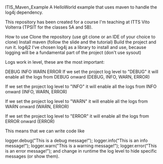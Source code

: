ITIS_Maven_Example
A HelloWorld example that uses maven to handle the log4j dependency.

This repository has been created for a course I'm teaching at ITTS Vito Volterra (TPSIT for the classes 5A and 5B).

How to use
Clone the repository (use git clone or an IDE of your choice to clone)
Install maven (follow the slide and the tutorial)
Build the project and run it.
log4j2
I've chosen log4j as a library to install and use, because logging will be a fundamental part of the project (don't use sysout)

Logs work in level, these are the most important:

DEBUG
INFO
WARN
ERROR
If we set the project log level to "DEBUG" it will enable all the logs from DEBUG onward (DEBUG, INFO, WARN, ERROR)

If we set the project log level to "INFO" it will enable all the logs from INFO onward (INFO, WARN, ERROR)

If we set the project log level to "WARN" it will enable all the logs from WARN onward (WARN, ERROR)

If we set the project log level to "ERROR" it will enable all the logs from ERROR onward (ERROR)

This means that we can write code like

logger.debug("This is a debug message!");
logger.info("This is an info message!");
logger.warn("This is a warning message!");
logger.error("This is an error message!");
and change in runtime the log level to hide specific messages (or show them).
